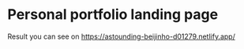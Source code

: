# Personal portfolio landing page 
Result you can see on https://astounding-beijinho-d01279.netlify.app/
